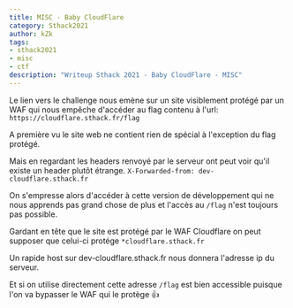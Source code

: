 ```yaml
---
title: MISC - Baby CloudFlare
category: Sthack2021
author: kZk
tags:
- sthack2021
- misc
- ctf
description: "Writeup Sthack 2021 - Baby CloudFlare - MISC"
---
```

Le lien vers le challenge nous emène sur un site visiblement protégé
par un WAF qui nous empêche d'accéder au flag contenu à l'url:
`https://cloudflare.sthack.fr/flag`

A première vu le site web ne contient rien de spécial à l'exception du flag protégé.

Mais en regardant les headers renvoyé par le serveur ont peut voir qu'il existe un header plutôt étrange.
`X-Forwarded-from: dev-cloudflare.sthack.fr`

On s'empresse alors d'accéder à cette version de développement qui ne nous apprends pas grand chose de plus et l'accès au `/flag` n'est toujours pas possible.

Gardant en tête que le site est protégé par le WAF Cloudflare on peut supposer que celui-ci protége `*cloudflare.sthack.fr`

Un rapide host sur dev-cloudflare.sthack.fr nous donnera l'adresse ip du serveur.

Et si on utilise directement cette adresse `/flag` est bien accessible puisque l'on va bypasser le WAF qui le protège :+1: 

